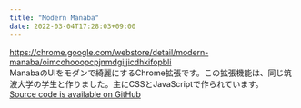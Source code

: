 ```yaml
---
title: "Modern Manaba"
date: 2022-03-04T17:28:03+09:00
---
```


https://chrome.google.com/webstore/detail/modern-manaba/oimcohooopcpjnmdgijjicdhkifopbli   
ManabaのUIをモダンで綺麗にするChrome拡張です。この拡張機能は、同じ筑波大学の学生と作りました。主にCSSとJavaScriptで作られています。  
[Source code is available on GitHub](https://github.com/itsu-dev/modern-manaba)

